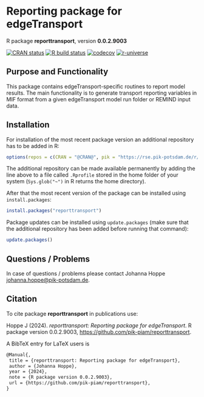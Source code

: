 # Reporting package for edgeTransport

R package **reporttransport**, version **0.0.2.9003**

[![CRAN status](https://www.r-pkg.org/badges/version/reporttransport)](https://cran.r-project.org/package=reporttransport)  [![R build status](https://github.com/pik-piam/reporttransport/workflows/check/badge.svg)](https://github.com/pik-piam/reporttransport/actions) [![codecov](https://codecov.io/gh/pik-piam/reporttransport/branch/master/graph/badge.svg)](https://app.codecov.io/gh/pik-piam/reporttransport) [![r-universe](https://pik-piam.r-universe.dev/badges/reporttransport)](https://pik-piam.r-universe.dev/builds)

## Purpose and Functionality

This package contains edgeTransport-specific routines to report model results. The main functionality is to generate transport reporting variables in MIF format from a given edgeTransport model run folder or REMIND input data.


## Installation

For installation of the most recent package version an additional repository has to be added in R:

```r
options(repos = c(CRAN = "@CRAN@", pik = "https://rse.pik-potsdam.de/r/packages"))
```
The additional repository can be made available permanently by adding the line above to a file called `.Rprofile` stored in the home folder of your system (`Sys.glob("~")` in R returns the home directory).

After that the most recent version of the package can be installed using `install.packages`:

```r 
install.packages("reporttransport")
```

Package updates can be installed using `update.packages` (make sure that the additional repository has been added before running that command):

```r 
update.packages()
```

## Questions / Problems

In case of questions / problems please contact Johanna Hoppe <johanna.hoppe@pik-potsdam.de>.

## Citation

To cite package **reporttransport** in publications use:

Hoppe J (2024). _reporttransport: Reporting package for edgeTransport_. R package version 0.0.2.9003, <https://github.com/pik-piam/reporttransport>.

A BibTeX entry for LaTeX users is

 ```latex
@Manual{,
  title = {reporttransport: Reporting package for edgeTransport},
  author = {Johanna Hoppe},
  year = {2024},
  note = {R package version 0.0.2.9003},
  url = {https://github.com/pik-piam/reporttransport},
}
```
